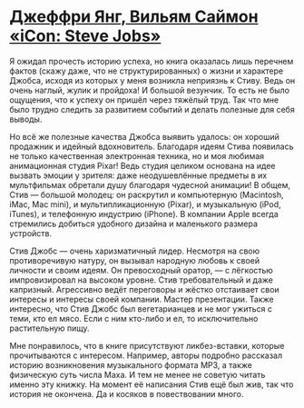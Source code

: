 # [Джеффри Янг, Вильям Саймон «iCon: Steve Jobs»](vk.com/@ip.biblioworm-dzheffri-yang-vilyam-saimon-icon-steve-jobs)

Я ожидал прочесть историю успеха, но книга оказалась лишь перечнем фактов (скажу даже, что не структурированных) о жизни и характере Джобса, исходя из которых у меня возникла неприязнь к Стиву.
Ведь он очень наглый, жулик и пройдоха!
И большой везунчик.
То есть не было ощущения, что к успеху он пришёл через тяжёлый труд.
Так что мне было трудно следить за развитием событий и делать полезные для себя выводы.

Но всё же полезные качества Джобса выявить удалось: он хороший продажник и идейный вдохновитель.
Благодаря идеям Стива появилась не только качественная электронная техника, но и моя любимая анимационная студия Pixar!
Ведь студия целиком основана на идее вызвать эмоции у зрителя: даже неодушевлённые предметы в их мультфильмах обретали душу благодаря чудесной анимации!
В общем, Стив — большой молодец: он раскрутил и компьютерную (Macintosh, iMac, Mac mini), и мультипликационную (Pixar), и музыкальную (iPod, iTunes), и телефонную индустрию (iPhone).
В компании Apple всегда стремились добиться удобного дизайна и маленького размера устройств.

Стив Джобс — очень харизматичный лидер.
Несмотря на свою противоречивую натуру, он вызывал народную любовь к своей личности и своим идеям.
Он превосходный оратор, — с лёгкостью импровизировал на высоком уровне.
Стив требовательный и даже капризный.
Агрессивно ведёт переговоры и жёстко отстаивает свои интересы и интересы своей компании.
Мастер презентации.
Также интересно, что Стив Джобс был вегетарианцев и не мог ужиться с теми, кто ел мясо.
Если с ним кто-либо и ел, то исключительно растительную пищу.

Мне понравилось, что в книге присутствуют ликбез-вставки, которые прочитываются с интересом.
Например, авторы подробно рассказал историю возникновения музыкального формата MP3, а также физическую суть числа Маха.
И тем не менее не советую читать именно эту книжку.
На момент её написания Стив ещё был жив, так что история не окончена.
Да и косяков в повествовании много.
